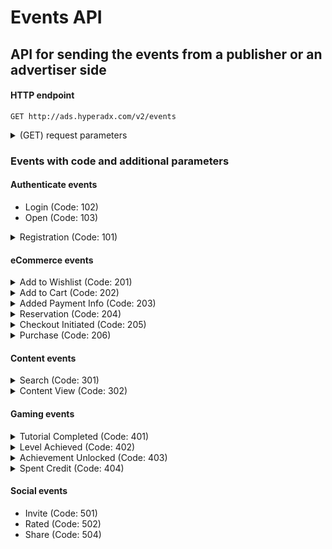 # Events API
## API for sending the events from a publisher or an advertiser side
#### HTTP endpoint

`GET http://ads.hyperadx.com/v2/events`

<details>
<summary>(GET) request parameters</summary>

Parameter | Required | Default | Description
--------- | ------- | ------- | -----------
ip | false | Sender ip | Device IP
event | Yes | No | Pre-defined event code: 206(Purchase), 102(Login), etc
bundle_id | Yes, for apps | No | Appstore or Google Play identifier for application
token | Yes | No | Token for authentication
ios_idfa | Yes, for iOS| No | iOS advertising ID
gaid | Yes, for android | No | Android advertising ID
session_id | No | No | Unique identifier for user's session
user_agent | No | Sender user-agent | Device user-agent
connection_type | No | Sender connection type | Device connection type
carrier | No | Sender carrier | Device carrier
lat | No | No | Sender lattitude
lng | No | No | Sender longitude
yob | No | No | Year of birth
age | No | No | Age
width | No | No | Screen width
height | No | No | Screen height
gender | No | No | male or female
keywords | No | No | Keywords
sdk_version | No | No | Version of SDK used by sender
user_key | No | No | Custom user identifier
created_at | No | No | Event date "%Y-%m-%d %H:%M:%S" in UTC
</details>

### Events with code and additional parameters

#### Authenticate events

- Login (Code: 102)
- Open (Code: 103)

<details>
<summary>Registration (Code: 101)</summary>

Parameter | Required | Default | Description
--------- | ------- | ------- | -----------
success | No | No | Registration status
</details>

#### eCommerce events

<details>
<summary>Add to Wishlist (Code: 201)</summary>

Parameter | Required | Default | Description
--------- | ------- | ------- | -----------
content_id | No | No | Content unique identifier
content_type | No | No | Content type
price | No | No | Content price
</details>

<details>
<summary>Add to Cart (Code: 202)</summary>

Parameter | Required | Default | Description
--------- | ------- | ------- | -----------
content_id | No | No | Content unique identifier
content_type | No | No | Content type
price | No | No | Content price
</details>

<details>
<summary>Added Payment Info (Code: 203)</summary>

Parameter | Required | Default | Description
--------- | ------- | ------- | -----------
success | No | No | Completion status
</details>

<details>
<summary>Reservation (Code: 204)</summary>

Parameter | Required | Default | Description
--------- | ------- | ------- | -----------
content_id | No | No | Content unique identifier
content_type | No | No | Content type
price | No | No | Content price
</details>

<details>
<summary>Checkout Initiated (Code: 205)</summary>

Parameter | Required | Default | Description
--------- | ------- | ------- | -----------
content_id | No | No | Content unique identifier
content_type | No | No | Content type
price | No | No | Content price
</details>

<details>
<summary>Purchase (Code: 206)</summary>

Parameter | Required | Default | Description
--------- | ------- | ------- | -----------
content_id | No | No | Content unique identifier
content_type | No | No | Content type
quantity | No | No | Quantity
price | No | No | Content price
revenue | No | No | Real revenue from purchase
currency | No | No | Currency
</details>

#### Content events

<details>
<summary>Search (Code: 301)</summary>

Parameter | Required | Default | Description
--------- | ------- | ------- | -----------
keyword | No | No | Search keyword
content_type | No | No | Content type
success | No | No | Completion status
</details>

<details>
<summary>Content View (Code: 302)</summary>

Parameter | Required | Default | Description
--------- | ------- | ------- | -----------
content_id | No | No | Content unique identifier
content_type | No | No | Content type
</details>

#### Gaming events

<details>
<summary>Tutorial Completed (Code: 401)</summary>

Parameter | Required | Default | Description
--------- | ------- | ------- | -----------
success | No | No | Completion status
</details>

<details>
<summary>Level Achieved (Code: 402)</summary>

Parameter | Required | Default | Description
--------- | ------- | ------- | -----------
level | No | No | Game level
score | No | No | Game score in current moment 
lives | No | No | Game lives in current moment 
attempts | No | No | Attempts to achive game level
failed_attempts | No | No | Failed attempts to achive game level
</details>

<details>
<summary>Achievement Unlocked (Code: 403)</summary>

Parameter | Required | Default | Description
--------- | ------- | ------- | -----------
description | No | No | Archivement description
</details>

<details>
<summary>Spent Credit (Code: 404)</summary>

Parameter | Required | Default | Description
--------- | ------- | ------- | -----------
content_id | No | No | Content unique identifier
content_type | No | No | Content type
price | No | No | Content price
</details>

#### Social events

- Invite (Code: 501)
- Rated (Code: 502)
- Share (Code: 504)

